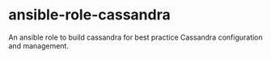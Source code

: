 # ansible-role-cassandra
An ansible role to build cassandra for best practice Cassandra configuration and management.
